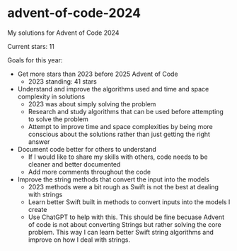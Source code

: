 # advent-of-code-2024
My solutions for Advent of Code 2024

Current stars: 11

Goals for this year:
- Get more stars than 2023 before 2025 Advent of Code
    - 2023 standing: 41 stars
- Understand and improve the algorithms used and time and space complexity in solutions
    - 2023 was about simply solving the problem
    - Research and study algorithms that can be used before attempting to solve the problem
    - Attempt to improve time and space complexities by being more conscious about the solutions rather than just getting the right answer
- Document code better for others to understand
    - If I would like to share my skills with others, code needs to be cleaner and better documented
    - Add more comments throughout the code
- Improve the string methods that convert the input into the models
    - 2023 methods were a bit rough as Swift is not the best at dealing with strings
    - Learn better Swift built in methods to convert inputs into the models I create
    - Use ChatGPT to help with this. This should be fine becuase Advent of code is not about converting Strings but rather solving the core problem. This way I can learn better Swift string algorithms and improve on how I deal with strings.
